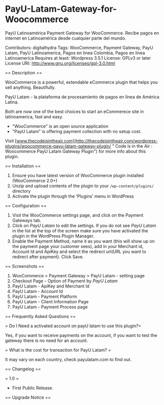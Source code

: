 PayU-Latam-Gateway-for-Woocommerce
==================================

PayU Latinoamérica Payment Gateway for WooCommerce. Recibe pagos en internet en Latinoamérica desde cualquier parte del mundo.

Contributors: digitalhydra
Tags: WooCommerce, Payment Gateway, PayU Latam, PayU Latinoamerica, Pagos en linea Colombia, Pagos en linea Latinoamerica
Requires at least: Wordpress  3.5.1
License: GPLv3 or later
License URI: http://www.gnu.org/licenses/gpl-3.0.html

== Description ==

WooCommerce is a powerful, extendable eCommerce plugin that helps you sell anything. Beautifully.

PayU Latam - la plataforma de procesamiento de pagos en línea de América Latina.

Both are now one of the best choices to start an eCommerece site in latinoamerica, fast and easy.
*   "WooCommerce" is an open source application
*   "PayU Latam" is offering payment collection with no setup cost.

Visit [www.thecodeisintheair.com](http://thecodeisintheair.com/wordpress-plugins/woocommerce-payu-latam-gateway-plugin/ " Code is in the Air : Woocommerce PayU Latam Gateway Plugin") for more info about this plugin.

== Installation ==

1. Ensure you have latest version of WooCommerce plugin installed (WooCommerce 2.0+)
2. Unzip and upload contents of the plugin to your `/wp-content/plugins/` directory
3. Activate the plugin through the 'Plugins' menu in WordPress

== Configuration ==

1. Visit the WooCommerce settings page, and click on the Payment Gateways tab.
2. Click on *PayU Latam* to edit the settings. If you do not see *PayU Latam* in the list at the top of the screen make sure you have activated the plugin in the WordPress Plugin Manager.
3. Enable the Payment Method, name it as you want (this will show up on the payment page your customer sees), add in your Merchant id, Account Id and ApiKey and select the redirect url(URL you want to redirect after payment). Click Save.

== Screenshots ==

1. WooCommerce > Payment Gateway > PayU Latam - setting page
2. Checkout Page - Option of Payment by *PayU Latam*
3. PayU Latam - ApiKey and Merchant Id
4. PayU Latam - Account Id
5. PayU Latam - Payment Platform
6. PayU Latam - Client Information Page
7. PayU Latam - Payment Process page


== Frequently Asked Questions ==

= Do I Need a activated account on payU latam to use this plugin?=

Yes, if you want to receive payments on the account, if you want to test the gateway there is no need for an account.

= What is the cost for transaction for PayU Latam? =

It may vary on each country, check payulatam.com to find out.

== Changelog ==

= 1.0 =
* First Public Release.

== Upgrade Notice ==
